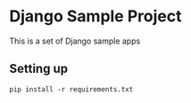 Django Sample Project
==========

This is a set of Django sample apps



Setting up
-------------------------------------------
    pip install -r requirements.txt